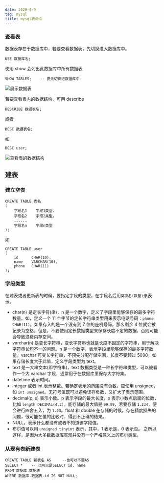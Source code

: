 ```yaml
---
date: 2020-4-9
tag: mysql
title: mysql表命令
---
```


### 查看表

数据表存在于数据库中，若要查看数据表，先切换进入数据库中。

```mysql
USE 数据库名;
```

使用 show 会列出此数据库中所有数据表

```mysql
SHOW TABLES;	-- 要先切换进数据库中
```

![展示数据表](https://i.loli.net/2020/04/10/3atzjKyNTQAB6xJ.png)

若要查看表内的数据结构，可用 describe

```mysql
DESCRIBE 数据表名;
```

或者

```mysql
DESC 数据表名;
```

如

```mysql
DESC user;
```

![查看表的数据结构](https://i.loli.net/2020/04/10/I2YOFawuorC48GE.png)

## 建表

### 建立空表

```mysql
CREATE TABLE 表名
(
	字段名1	字段1类型，
    字段名2	字段2类型，
    ......
    字段名n	字段n类型
);
```

如

```mysql
CREATE TABLE user
(
	id		CHAR(10),
    name	VARCHAR(10),
    phone	CHAR(11)
);
```

### 字段类型

在建表或者更新表的时候，要指定字段的类型，在字段名后用`类项名(数量)`来表示。

+ char(n) 是定长字符(串)，n 是一个数字，定义了字段里能够保存的最多字符数量。如，定义一个 11 个字节的定长字符串类型用来表示电话号码：`phone  CHAR(11)`。如果存入的是一个没有到 7 位的座机号码，那么剩余 4 位就会被记录为空格。但是，不要使用定长数据类型来保存长度不定的数据，否则可能会导致浪费内存空间。
+ varchar(n) 是变长字符串，变长字符串也就是长度不固定的字符串，用于解决字符串长短不一的问题。n 是一个数字，表示字段里能够保存的最多字符数量。varchar 可变长字符串，不预先分配存储空间，长度不要超过 5000，如果存储长度大于此值，定义字段类型为 text。
+ text 是一大串文本(即字符串)，text 数据类型是一种长字符串类型，可以被看作一个大 varchar 字段，通常用于在数据库里保存大字符集。
+ datetime 表示时间。
+ integer 或者 int 表示整数。若确定表示的范围没有负数，应使用 unsigned，如 `int unsigned`。无符号值既可以避免误存负数，又扩大了表示范围。 
+ decimal(p, s) 表示小数。p 表示字段的最大长度，s 表示小数点后面的位数，比如 `length DECIMAL(4,2)`，能存储的最大值是 `99.99`，若要存储 `1.234`，便会进行四舍五入，为 `1.23`。float 和 double 在存储的时候，存在精度损失的问题，很可能在值的比较时，得到不正确的结果。
+ NULL，表示什么都没有或者不知道该字段值。
+ 布尔值可以用 `unsigned tinyint` 表示，其中，1 表示是，0 表示否。 之所以这样，是因为大多数数据库实现并没有一个严格意义上的布尔类型。

### 从现有表新建表

```mysql
CREATE TABLE 新表名 AS		--也可以不要AS
SELECT *	-- 也可以是SELECT id, name
FROM 数据库.数据表
WHERE 数据库.数据表.id IS NOT NULL;
```

